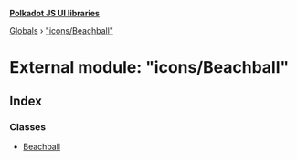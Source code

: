 **[Polkadot JS UI libraries](../README.md)**

[Globals](../globals.md) › ["icons/Beachball"](_icons_beachball_.md)

# External module: "icons/Beachball"

## Index

### Classes

* [Beachball](../classes/_icons_beachball_.beachball.md)